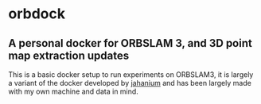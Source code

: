 # orbdock
A personal docker for ORBSLAM 3, and 3D point map extraction updates 
---
This is a basic docker setup to run experiments on ORBSLAM3, it is largely a variant of the docker developed by [jahanium](https://github.com/jahaniam/orbslam3_docker) and has been largely made with my own machine and data in mind.

